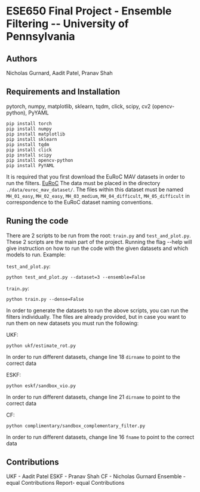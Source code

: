 # ESE650 Final Project - Ensemble Filtering -- University of Pennsylvania
## Authors
Nicholas Gurnard, Aadit Patel, Pranav Shah

## Requirements and Installation
pytorch, numpy, matplotlib, sklearn, tqdm, click, scipy, cv2 (opencv-python), PyYAML
```
pip install torch
pip install numpy
pip install matplotlib
pip install sklearn
pip install tqdm
pip install click
pip install scipy
pip install opencv-python
pip install PyYAML
```

It is required that you first download the EuRoC MAV datasets in order to run the filters. [EuRoC](https://projects.asl.ethz.ch/datasets/doku.php?id=kmavvisualinertialdatasets)
The data must be placed in the directory `./data/euroc_mav_dataset/`. The files within this dataset must be named `MH_01_easy`, `MH_02_easy`, `MH_03_medium`, `MH_04_difficult`, `MH_05_difficult` in correspondence to the EuRoC dataset naming conventions.

## Runing the code
There are 2 scripts to be run from the root: `train.py` and `test_and_plot.py`.
These 2 scripts are the main part of the project.
Running the flag --help will give instruction on how to run the code with the given datasets and which models to run. Example:

`test_and_plot.py`:
```
python test_and_plot.py --dataset=3 --ensemble=False
```

`train.py`:
```
python train.py --dense=False
```

In order to generate the datasets to run the above scripts, you can run the filters individually. The files
are already provided, but in case you want to run them on new datasets you must run the following:

UKF:
```
python ukf/estimate_rot.py
```
In order to run different datasets, change line 18 `dirname` to point to the correct data

ESKF:
```
python eskf/sandbox_vio.py
```
In order to run different datasets, change line 21 `dirname` to point to the correct data

CF:
```
python complimentary/sandbox_complementary_filter.py
```
In order to run different datasets, change line 16 `fname` to point to the correct data

## Contributions
UKF - Aadit Patel
ESKF - Pranav Shah
CF - Nicholas Gurnard
Ensemble - equal Contributions
Report- equal Contributions
